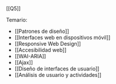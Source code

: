 [[Q5]]

Temario:
+ [[Patrones de diseño]]
+ [[Interfaces web en dispositivos móvil]]
+ [[Responsive Web Design]]
+  [[Accesibilidad web]]
+ [[WAI-ARIA]]
+ [[Ajax]]
+ [[Diseño de interfaces de usuario]]
+ [[Análisis de usuario y actividades]]